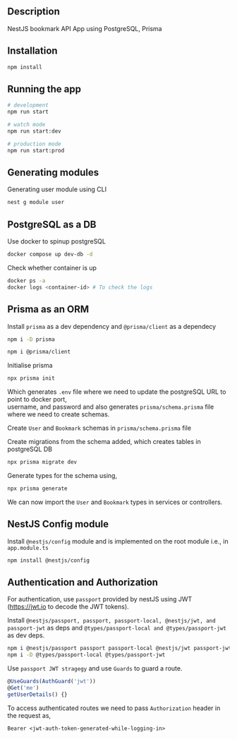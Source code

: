 ## Description

NestJS bookmark API App using PostgreSQL, Prisma

## Installation

```bash
npm install
```

## Running the app

```bash
# development
npm run start

# watch mode
npm run start:dev

# production mode
npm run start:prod
```

## Generating modules 

Generating user module using CLI
```bash
nest g module user
```

## PostgreSQL as a DB 

Use docker to spinup postgreSQL 
```bash
docker compose up dev-db -d
```

Check whether container is up 
```bash
docker ps -a 
docker logs <container-id> # To check the logs
```

## Prisma as an ORM

Install `prisma` as a dev dependency and `@prisma/client` as a dependecy
```bash
npm i -D prisma

npm i @prisma/client
```

Initialise prisma
```bash
npx prisma init
```
Which generates `.env` file where we need to update the postgreSQL URL to point to docker port,  
username, and password and also generates `prisma/schema.prisma` file where we need to create schemas.

Create `User` and `Bookmark` schemas in `prisma/schema.prisma` file 

Create migrations from the schema added, which creates tables in postgreSQL DB
```bash
npx prisma migrate dev
```

Generate types for the schema using,
```bash
npx prisma generate
```
We can now import the `User` and `Bookmark` types in services or controllers.

## NestJS Config module 

Install `@nestjs/config` module and is implemented on the root module i.e., in `app.module.ts` 
```bash
npm install @nestjs/config
```

## Authentication and Authorization

For authentication, use `passport` provided by nestJS using JWT (https://jwt.io to decode the JWT tokens).

Install `@nestjs/passport, passport, passport-local, @nestjs/jwt, and passport-jwt` as deps 
and `@types/passport-local and @types/passport-jwt` as dev deps.
```bash
npm i @nestjs/passport passport passport-local @nestjs/jwt passport-jwt
npm i -D @types/passport-local @types/passport-jwt
```

Use `passport JWT stragegy` and use `Guards` to guard a route.
```js
@UseGuards(AuthGuard('jwt'))
@Get('me')
getUserDetails() {}
```

To access authenticated routes we need to pass `Authorization` header in the request as,
```
Bearer <jwt-auth-token-generated-while-logging-in> 
```